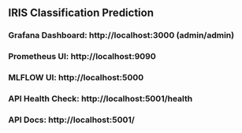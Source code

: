 ## IRIS Classification Prediction
### Grafana Dashboard: http://localhost:3000 (admin/admin)
### Prometheus UI:     http://localhost:9090
### MLFLOW UI:          http://localhost:5000
### API Health Check:  http://localhost:5001/health
### API Docs:          http://localhost:5001/
